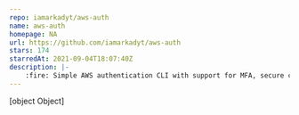 ```yaml
---
repo: iamarkadyt/aws-auth
name: aws-auth
homepage: NA
url: https://github.com/iamarkadyt/aws-auth
stars: 174
starredAt: 2021-09-04T18:07:40Z
description: |-
    :fire: Simple AWS authentication CLI with support for MFA, secure credential storage and easy IAM role switching.
---
```


[object Object]
